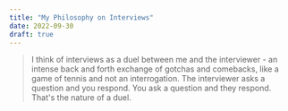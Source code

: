```yaml
---
title: "My Philosophy on Interviews"
date: 2022-09-30
draft: true
---
```


> I think of interviews as a duel between me and the interviewer - an intense back and forth exchange of gotchas and comebacks, like a game of tennis and not an interrogation. The interviewer asks a question and you respond. You ask a question and they respond. That's the nature of a duel.